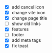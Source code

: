 - [x] add cancel icon 
- [x] change vite icon
- [x] change page title
- [ ] show old links
- [x] features
- [ ] footer
- [x] add meta tags
- [x] fix toast